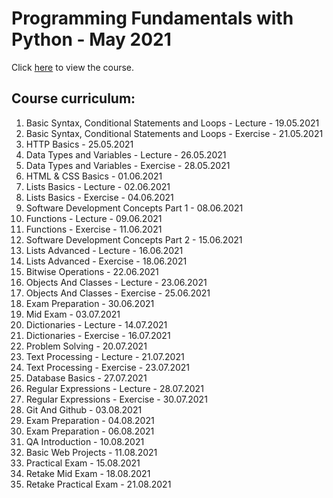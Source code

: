# Programming Fundamentals with Python - May 2021

Click [here](https://softuni.bg/trainings/3300/programming-basics-with-javascript-february-2021/internal) to view the course.

## Course curriculum:
1. Basic Syntax, Conditional Statements and Loops - Lecture - 19.05.2021
2. Basic Syntax, Conditional Statements and Loops - Exercise - 21.05.2021
3. HTTP Basics - 25.05.2021
4. Data Types and Variables - Lecture - 26.05.2021
5. Data Types and Variables - Exercise - 28.05.2021
6. HTML & CSS Basics - 01.06.2021
7. Lists Basics - Lecture - 02.06.2021
8. Lists Basics - Exercise - 04.06.2021
9. Software Development Concepts Part 1 - 08.06.2021
10. Functions - Lecture - 09.06.2021
11. Functions - Exercise - 11.06.2021
12. Software Development Concepts Part 2 - 15.06.2021
13. Lists Advanced - Lecture - 16.06.2021
14. Lists Advanced - Exercise - 18.06.2021
15. Bitwise Operations - 22.06.2021
16. Objects And Classes - Lecture - 23.06.2021
17. Objects And Classes - Exercise - 25.06.2021
18. Exam Preparation - 30.06.2021
19. Mid Exam - 03.07.2021
20. Dictionaries  - Lecture - 14.07.2021
21. Dictionaries - Exercise - 16.07.2021
22. Problem Solving - 20.07.2021
23. Text Processing - Lecture - 21.07.2021
24. Text Processing - Exercise - 23.07.2021
25. Database Basics - 27.07.2021
26. Regular Expressions - Lecture - 28.07.2021
27. Regular Expressions - Exercise - 30.07.2021
28. Git And Github - 03.08.2021
29. Exam Preparation - 04.08.2021
30. Exam Preparation - 06.08.2021
31. QA Introduction - 10.08.2021
32. Basic Web Projects - 11.08.2021
33. Practical Exam - 15.08.2021
34. Retake Mid Exam - 18.08.2021
35. Retake Practical Exam - 21.08.2021